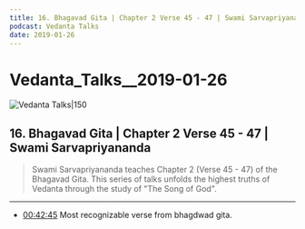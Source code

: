 ```yaml
---
title: 16. Bhagavad Gita | Chapter 2 Verse 45 - 47 | Swami Sarvapriyananda
podcast: Vedanta Talks
date: 2019-01-26
---
```

# Vedanta_Talks__2019-01-26

![Vedanta Talks|150](https://i1.sndcdn.com/artworks-000477949974-yetu64-t3000x3000.jpg)

## 16. Bhagavad Gita | Chapter 2 Verse 45 - 47 | Swami Sarvapriyananda

> Swami Sarvapriyananda teaches Chapter 2 (Verse 45 - 47) of the Bhagavad Gita. This series of talks unfolds the highest truths of Vedanta through the study of "The Song of God".

----

- [00:42:45](obsidian://podnotes?episodeName=16.+Bhagavad+Gita+%7C+Chapter+2+Verse+45+-+47+%7C+Swami+Sarvapriyananda&url=https%3A%2F%2Ffeeds.soundcloud.com%2Fusers%2Fsoundcloud%3Ausers%3A311396902%2Fsounds.rss&time=2565.646415) Most recognizable verse from bhagdwad gita. 